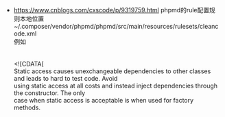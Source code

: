 - https://www.cnblogs.com/cxscode/p/9319759.html
phpmd的rule配置规则本地位置 ~/.composer/vendor/phpmd/phpmd/src/main/resources/rulesets/cleancode.xml  
例如  
<rule name="StaticAccess"  
          since="1.4.0"  
          message="Avoid using static access to class '{0}' in method '{1}'."  
          class="PHPMD\Rule\CleanCode\StaticAccess"  
          externalInfoUrl="http://phpmd.org/rules/cleancode.html#staticaccess">  
        <description>  
            <![CDATA[  
Static access causes unexchangeable dependencies to other classes and leads to hard to test code. Avoid  
using static access at all costs and instead inject dependencies through the constructor. The only  
case when static access is acceptable is when used for factory methods.  
